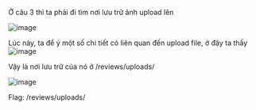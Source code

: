 Ở câu 3 thì ta phải đi tìm nơi lưu trữ ảnh upload lên

![image](https://github.com/anhshidou/EHCCTFTraining/assets/120787381/84e5f8a8-6a86-42a8-8fb5-5ddeac8d7dc3)


Lúc này, ta để ý một số chi tiết có liên quan đến upload file, ở đây ta thấy
![image](https://github.com/anhshidou/EHCCTFTraining/assets/120787381/329befb5-5fb1-46b0-b9db-33fa8097cb44)


Vậy là nơi lưu trữ của nó ở /reviews/uploads/

![image](https://github.com/anhshidou/EHCCTFTraining/assets/120787381/bdd9ec33-3ba2-4d6b-ae27-80b62da71d16)

Flag: /reviews/uploads/
